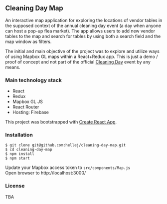 
## Cleaning Day Map
An interactive map application for exploring the locations of vendor tables in the supposed context of the annual cleaning day event (a day when anyone can host a pop-up flea market). The app allows users to add new vendor tables to the map and search for tables by using both a search field and the map window as filters.

The initial and main objective of the project was to explore and utilize ways of using Mapbox GL maps within a React+Redux app. This is just a demo / proof of concept and not part of the official [Cleaning Day](http://siivouspaiva.com/en/info/basics-of-cleaning-day) event by any means. 

### Main technology stack
* React
* Redux
* Mapbox GL JS
* React Router
* Hosting: Firebase

This project was bootstrapped with [Create React App](https://github.com/facebookincubator/create-react-app).

### Installation
```
$ git clone git@github.com:hellej/cleaning-day-map.git
$ cd cleaning-day-map
$ npm install
$ npm start
```
Update your Mapbox access token to `src/components/Map.js`<br>
Open browser to http://localhost:3000/

### License
TBA